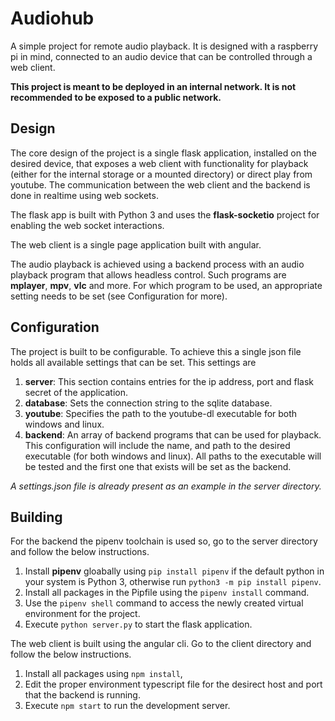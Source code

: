 # Audiohub
A simple project for remote audio playback. It is designed with a raspberry pi in mind, connected to an audio device that can be controlled through a web client.

**This project is meant to be deployed in an internal network. It is not recommended to be exposed to a public network.**

## Design
The core design of the project is a single flask application, installed on the desired device, that exposes a web client with functionality for playback (either for the internal storage or a mounted directory) or direct play from youtube. The communication between the web client and the backend is done in realtime using web sockets.

The flask app is built with Python 3 and uses the **flask-socketio** project for enabling the web socket interactions. 

The web client is a single page application built with angular.

The audio playback is achieved using a backend process with an audio playback program that allows headless control. Such programs are **mplayer**, **mpv**, **vlc** and more. For which program to be used, an appropriate setting needs to be set (see Configuration for more).

## Configuration
The project is built to be configurable. To achieve this a single json file holds all available settings that can be set. This settings are

1. **server**: This section contains entries for the ip address, port and flask secret of the application.
2. **database**: Sets the connection string to the sqlite database.
3. **youtube**: Specifies the path to the youtube-dl executable for both windows and linux.
4. **backend**: An array of backend programs that can be used for playback. This configuration will include the name, and path to the desired executable (for both windows and linux). All paths to the executable will be tested and the first one that exists will be set as the backend.

*A settings.json file is already present as an example in the server directory.*

## Building
For the backend the pipenv toolchain is used so, go to the server directory and follow the below instructions.

1. Install **pipenv** gloabally using `pip install pipenv` if the default python in your system is Python 3, otherwise run `python3 -m pip install pipenv`.
2. Install all packages in the Pipfile using the `pipenv install` command.
3. Use the `pipenv shell` command to access the newly created virtual environment for the project.
4. Execute `python server.py` to start the flask application.

The web client is built using the angular cli. Go to the client directory and follow the below instructions.

1. Install all packages using `npm install`,
2. Edit the proper environment typescript file for the desirect host and port that the backend is running.
3. Execute `npm start` to run the development server.

